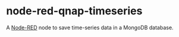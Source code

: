 node-red-qnap-timeseries
=====================

A <a href="http://nodered.org" target="_new">Node-RED</a> node to save time-series data in a MongoDB database.